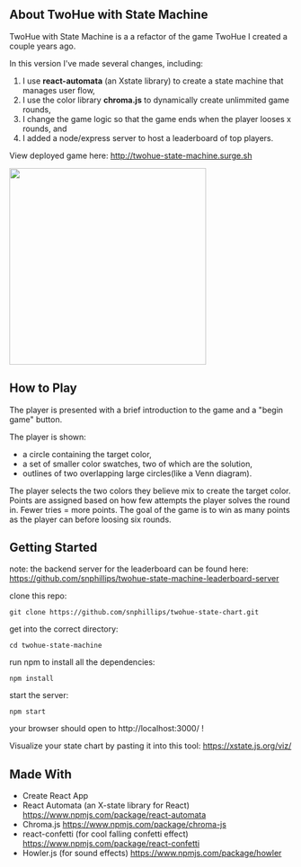 ## About TwoHue with State Machine

TwoHue with State Machine is a a refactor of the game TwoHue I created a couple years ago.

In this version I've made several changes, including:

1) I use **react-automata** (an Xstate library) to create a state machine that manages user flow,
2) I use the color library **chroma.js** to dynamically create unlimmited game rounds,
3) I change the game logic so that the game ends when the player looses x rounds, and 
4) I added a node/express server to host a leaderboard of top players.

View deployed game here: http://twohue-state-machine.surge.sh

<img src="https://i.imgur.com/iaWzlC8.png" width="350">


## How to Play
The player is presented with a brief introduction to the game and a "begin game" button.

The player is shown: 

- a circle containing the target color,
- a set of smaller color swatches, two of which are the solution,
- outlines of two overlapping large circles(like a Venn diagram).

The player selects the two colors they believe mix to create the target color. Points are assigned based on how few attempts the player solves the round in. Fewer tries = more points. The goal of the game is to win as many points as the player can before loosing six rounds.



## Getting Started
note: the backend server for the leaderboard can be found here: https://github.com/snphillips/twohue-state-machine-leaderboard-server

clone this repo:

`git clone https://github.com/snphillips/twohue-state-chart.git`

get into the correct directory:

`cd twohue-state-machine`

run npm to install all the dependencies:

`npm install`

start the server:

`npm start`

your browser should open to http://localhost:3000/ !

Visualize your state chart by pasting it into this tool: https://xstate.js.org/viz/




## Made With
- Create React App
- React Automata (an X-state library for React) https://www.npmjs.com/package/react-automata
- Chroma.js https://www.npmjs.com/package/chroma-js
- react-confetti (for cool falling confetti effect) https://www.npmjs.com/package/react-confetti
- Howler.js (for sound effects) https://www.npmjs.com/package/howler
